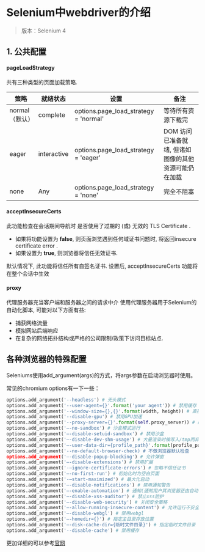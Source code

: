 # Selenium中webdriver的介绍
> 版本：Selenium 4


## 1. 公共配置
#### pageLoadStrategy
共有三种类型的页面加载策略.

策略|就绪状态|设置|备注
---|---|---|---
normal（默认）|complete|options.page_load_strategy = 'normal'|等待所有资源下载完
eager| interactive |options.page_load_strategy = 'eager'|DOM 访问已准备就绪, 但诸如图像的其他资源可能仍在加载
none|Any|options.page_load_strategy = 'none'|完全不阻塞

#### acceptInsecureCerts
此功能检查在会话期间导航时 是否使用了过期的 (或) 无效的 TLS Certificate .

* 如果将功能设置为 **false**, 则页面浏览遇到任何域证书问题时, 将返回insecure certificate error . 
* 如果设置为 **true**, 则浏览器将信任无效证书.

默认情况下, 此功能将信任所有自签名证书. 设置后, acceptInsecureCerts 功能将在整个会话中生效

#### proxy 
代理服务器充当客户端和服务器之间的请求中介
使用代理服务器用于Selenium的自动化脚本, 可能对以下方面有益:

* 捕获网络流量
* 模拟网站后端响应
* 在复杂的网络拓扑结构或严格的公司限制/政策下访问目标站点.

## 各种浏览器的特殊配置

Seleniums使用add_argument(args)的方式，将args参数在启动浏览器时使用。

常见的chromium options有一下一些：

```python
options.add_argument('--headless') # 无头模式
options.add_argument('--user-agent={}'.format('your agent')) # 禁用缓存
options.add_argument('--window-size={},{}'.format(width, height)) # 直接配置大小和set_window_size一样
options.add_argument('--disable-gpu') # 禁用GPU加速
options.add_argument('--proxy-server={}'.format(self.proxy_server)) # 配置代理
options.add_argument('–-no-sandbox') # 沙盒模式运行
options.add_argument('–-disable-setuid-sandbox') # 禁用沙盒
options.add_argument('–-disable-dev-shm-usage') # 大量渲染时候写入/tmp而非/dev/shm
options.add_argument('–-user-data-dir={profile_path}'.format(profile_path)) # 用户数据存入指定文件
options.add_argument('--no-default-browser-check) # 不做浏览器默认检查
options.add_argument('–-disable-popup-blocking') # 允许弹窗
options.add_argument('–-disable-extensions') # 禁用扩展
options.add_argument('-–ignore-certificate-errors') # 忽略不信任证书
options.add_argument('–-no-first-run') # 初始化时为空白页面
options.add_argument('-–start-maximized') # 最大化启动
options.add_argument('–-disable-notifications') # 禁用通知警告
options.add_argument('–-enable-automation') # 通知(通知用户其浏览器正由自动化测试控制)
options.add_argument('–-disable-xss-auditor') # 禁止xss防护
options.add_argument('–-disable-web-security') # 关闭安全策略
options.add_argument('–-allow-running-insecure-content') # 允许运行不安全的内容
options.add_argument('–-disable-webgl') # 禁用webgl
options.add_argument('–-homedir={}') # 指定主目录存放位置
options.add_argument('–-disk-cache-dir={临时文件目录}') # 指定临时文件目录
options.add_argument('--disable-cache') # 禁用缓存
```

更加详细的可以参考[官网](https://peter.sh/experiments/chromium-command-line-switches/)
